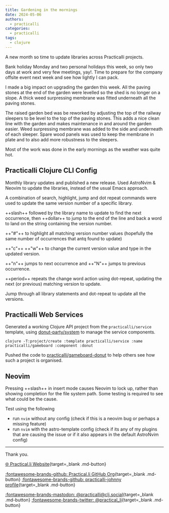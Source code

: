 ```yaml
---
title: Gardening in the mornings
date: 2024-05-06
authors:
  - practicalli
categories:
  - practicalli
tags:
  - clojure
---
```


A new month so time to update libraries across Practicalli projects.

Bank holiday Monday and two personal holidays this week, so only two days at work and very few meetings, yay!.  Time to prepare for the company offsite event next week and see how lightly I can pack.

I made a big impact on upgrading the garden this week.  All the paving stones at the end of the garden were levelled so the shed is no longer on a slope.  A thick weed surpressing membrane was fitted underneath all the paving stones.

The raised garden bed was be reworked by adjusting the top of the railway sleepers to be level to the top of the paving stones.  This adds a nice clean line with the garden and makes maintenance in and around the garden easier. Weed surpressing membrane was added to the side and underneath of each sleeper.  Spare wood panels was used to keep the membrane in plate and to also add more robustness to the sleepers.

Most of the work was done in the early mornings as the weather was quite hot.

<!-- more -->

## Practicalli Clojure CLI Config

Monthly library updates and published a new release. Used AstroNvim & Neovim to update the libraries, instead of the usual Emacs approach.

A combination of search, highlight, jump and dot repeat commands were used to update the same version number of a specific library.

++slash++ followed by the library name to update to find the next occurrence, then ++dollar++ to jump to the end of the line and back a word to land on the string containing the version number.

++"#"++ to highlight all matching version number values (hopefully the same number of occurrences that antq found to update)

++"c"++ ++"w"++ to change the current version value and type in the updated version.

++"n"++ jumps to next occurrence and ++"N"++ jumps to previous occurrence.

++period++ repeats the change word action using dot-repeat, updating the next (or previous) matching version to update.

Jump through all library statements and dot-repeat to update all the versions.


## Practicalli Web Services

Generated a working Clojure API project from the `practicalli/service` template, using [donut-party/system](https://github.com/donut-party/system) to manage the service components.

```shell
clojure -T:project/create :template practicalli/service :name practicalli/gameboard :component :donut
```

Pushed the code to [practicalli/gameboard-donut](https://github.com/practicalli/gameboard-donut) to help others see how such a project is organised.


## Neovim

Pressing ++slash++ in insert mode causes Neovim to lock up, rather than showing completion for the file system path.  Some testing is required to see what could be the cause.

Test using the following

- run `nvim` without any config (check if this is a neovim bug or perhaps a missing feature)
- run `nvim` with the astro-template config (check if its any of my plugins that are causing the issue or if it also appears in the default AstroNvim config)


---
Thank you.

[:globe_with_meridians: Practical.li Website](https://practical.li){target=_blank .md-button}

[:fontawesome-brands-github: Practical.li GitHub Org](https://github.com/practicalli){target=_blank .md-button}
[:fontawesome-brands-github: practicalli-johnny profile](https://github.com/practicalli-johnny){target=_blank .md-button}

[:fontawesome-brands-mastodon: @practicalli@clj.social](https://clj.social/@practicalli){target=_blank .md-button}
[:fontawesome-brands-twitter: @practical_li](https://twitter.com/practcial_li){target=_blank .md-button}
